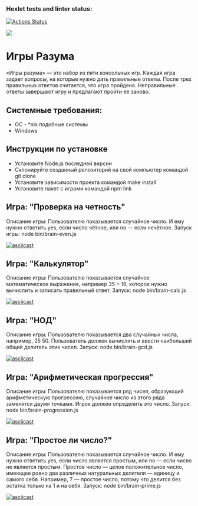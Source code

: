 ### Hexlet tests and linter status:
[![Actions Status](https://github.com/lanatsoi/frontend-project-44/actions/workflows/hexlet-check.yml/badge.svg)](https://github.com/lanatsoi/frontend-project-44/actions)

<a href="https://codeclimate.com/github/lanatsoi/frontend-project-44/maintainability"><img src="https://api.codeclimate.com/v1/badges/5522f0a043d49b39a08b/maintainability" /></a>

# **Игры Разума**

«Игры разума» — это набор из пяти консольных игр. Каждая игра задает вопросы, на которые нужно дать правильные ответы. После трех правильных ответов считается, что игра пройдена. Неправильные ответы завершают игру и предлагают пройти ее заново.

## Системные требования:

- ОС - *nix подобные системы
- Windows

## Инструкции по установке

- Установите Node.js последней версии
- Склонируйте созданный репозиторий на свой компьютер командой git clone
- Установите зависимости проекта командой make install
- Установите пакет с играми командой npm link

## **Игра: "Проверка на четность"**

Описание игры: Пользователю показывается случайное число. И ему нужно ответить yes, если число чётное, или no — если нечётное. Запуск игры: node bin/brain-even.js

[![asciicast](https://asciinema.org/a/ShiOjFQXrHm7oWJSHQAvxdU0u.svg)](https://asciinema.org/a/ShiOjFQXrHm7oWJSHQAvxdU0u)

## **Игра: "Калькулятор"**

Описание игры: Пользователю показывается случайное математическое выражение, например 35 + 16, которое нужно вычислить и записать правильный ответ.
Запуск: node bin/brain-calc.js

[![asciicast](https://asciinema.org/a/UyyK2rBWqSHtFRbz4Haj1Lmdn.svg)](https://asciinema.org/a/UyyK2rBWqSHtFRbz4Haj1Lmdn)

## **Игра: "НОД"**

Описание игры: Пользователю показывается два случайных числа, например, 25 50. Пользователь должен вычислить и ввести наибольший общий делитель этих чисел.
Запуск: node bin/brain-gcd.js

[![asciicast](https://asciinema.org/a/EfkYqDxdlOthRN6qlwVxn2yLK.svg)](https://asciinema.org/a/EfkYqDxdlOthRN6qlwVxn2yLK)

## **Игра: "Арифметическая прогрессия"**

Описание игры: Пользователю показывается ряд чисел, образующий арифметическую прогрессию, случайное число из этого ряда заменятся двумя точками. Игрок должен определить это число.
Запуск: node bin/brain-progression.js

[![asciicast](https://asciinema.org/a/WqM8K0l8yg0B44O0cdztQUaDb.svg)](https://asciinema.org/a/WqM8K0l8yg0B44O0cdztQUaDb)

## **Игра: "Простое ли число?"**

Описание игры: Пользователю показывается случайное число. И ему нужно ответить yes, если число является простым, или no — если число не является простым. Простое число — целое положительное число, имеющее ровно два различных натуральных делителя — единицу и самого себя. Например, 7 — простое число, потому что делится без остатка только на 1 и на себя.
Запуск: node bin/brain-prime.js

[![asciicast](https://asciinema.org/a/NkJ4WsdnfXzQvThXmBR4NGuNi.svg)](https://asciinema.org/a/NkJ4WsdnfXzQvThXmBR4NGuNi)
